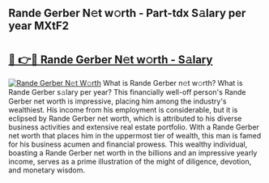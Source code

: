 ## Rande Gerber N𝚎t w𝚘rth - Part-tdx S𝚊lary per year MXtF2

# <h2><a href="http://gc23zp.nevu.top/?p=Rande+Gerber">🔗 👉🔴 Rande Gerber N𝚎t w𝚘rth - S𝚊lary</a></h2>

[![Rande Gerber N𝚎t W𝚘rth](https://i.imgur.com/Oavwk0R.jpeg)](http://gc23zp.nevu.top/?p=Rande+Gerber)
What is Rande Gerber n𝚎t w𝚘rth? What is Rande Gerber s𝚊lary per year?
This financially well-off person's Rande Gerber net worth is impressive, placing him among the industry's wealthiest. His income from his employment is considerable, but it is eclipsed by Rande Gerber net worth, which is attributed to his diverse business activities and extensive real estate portfolio. With a Rande Gerber net worth that places him in the uppermost tier of wealth, this man is famed for his business acumen and financial prowess. This wealthy individual, boasting a Rande Gerber net worth in the billions and an impressive yearly income, serves as a prime illustration of the might of diligence, devotion, and monetary wisdom.
